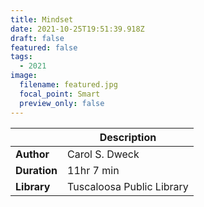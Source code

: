 ```yaml
---
title: Mindset
date: 2021-10-25T19:51:39.918Z
draft: false
featured: false
tags:
  - 2021
image:
  filename: featured.jpg
  focal_point: Smart
  preview_only: false
---
```




|             | Description     |
| ----------- | --------------- |
| **Author**      | Carol S. Dweck    |
| **Duration**    | 11hr 7 min      |
| **Library**     | Tuscaloosa Public Library |
